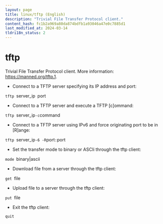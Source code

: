 ```yaml
---
layout: page
title: linux/tftp (English)
description: "Trivial File Transfer Protocol client."
content_hash: fc1b2a969a80da874bdfb1a93046a47e0c7885d1
last_modified_at: 2024-03-14
tldri18n_status: 2
---
```

# tftp

Trivial File Transfer Protocol client.
More information: <https://manned.org/tftp.1>.

- Connect to a TFTP server specifying its IP address and port:

`tftp `<span class="tldr-var badge badge-pill bg-dark-lm bg-white-dm text-white-lm text-dark-dm font-weight-bold">server_ip</span>` `<span class="tldr-var badge badge-pill bg-dark-lm bg-white-dm text-white-lm text-dark-dm font-weight-bold">port</span>

- Connect to a TFTP server and execute a TFTP [c]ommand:

`tftp `<span class="tldr-var badge badge-pill bg-dark-lm bg-white-dm text-white-lm text-dark-dm font-weight-bold">server_ip</span>` -c `<span class="tldr-var badge badge-pill bg-dark-lm bg-white-dm text-white-lm text-dark-dm font-weight-bold">command</span>

- Connect to a TFTP server using IPv6 and force originating port to be in [R]ange:

`tftp `<span class="tldr-var badge badge-pill bg-dark-lm bg-white-dm text-white-lm text-dark-dm font-weight-bold">server_ip</span>` -6 -R `<span class="tldr-var badge badge-pill bg-dark-lm bg-white-dm text-white-lm text-dark-dm font-weight-bold">port</span>`:`<span class="tldr-var badge badge-pill bg-dark-lm bg-white-dm text-white-lm text-dark-dm font-weight-bold">port</span>

- Set the transfer mode to binary or ASCIi through the tftp client:

`mode `<span class="tldr-var badge badge-pill bg-dark-lm bg-white-dm text-white-lm text-dark-dm font-weight-bold">binary|ascii</span>

- Download file from a server through the tftp client:

`get `<span class="tldr-var badge badge-pill bg-dark-lm bg-white-dm text-white-lm text-dark-dm font-weight-bold">file</span>

- Upload file to a server through the tftp client:

`put `<span class="tldr-var badge badge-pill bg-dark-lm bg-white-dm text-white-lm text-dark-dm font-weight-bold">file</span>

- Exit the tftp client:

`quit`
